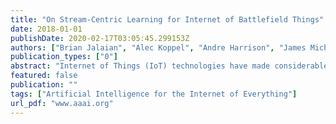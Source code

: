 ```yaml
---
title: "On Stream-Centric Learning for Internet of Battlefield Things"
date: 2018-01-01
publishDate: 2020-02-17T03:05:45.299153Z
authors: ["Brian Jalaian", "Alec Koppel", "Andre Harrison", "James Michaelis", "Stephen Russell"]
publication_types: ["0"]
abstract: "Internet of Things (IoT) technologies have made considerable recent advances in commercial applications, prompting new research on their use in military applications. Towards the development of an Internet of Battlefield Things (IoBT), capable of leveraging mixed commercial and military technologies, several unique challenges of the tactical environment present themselves. These challenges include development of methods for: (I) quickly gathering training data reflecting unforeseen learning/classification tasks; (II) incrementally learning over real-time data streams; (III) management of limited network bandwidth and connectivity between IoBT assets in data gathering and classification tasks. This paper provides a survey over classical and modern statistical learning theory, and how numerical optimization can be used to solve corresponding mathematical problems. The objective of this paper is to encourage the IoT and machine learning research communities to revisit the underlying mathematical underpinnings of stream-based learning, as applicable to IoBT-based systems."
featured: false
publication: ""
tags: ["Artificial Intelligence for the Internet of Everything"]
url_pdf: "www.aaai.org"
---
```


